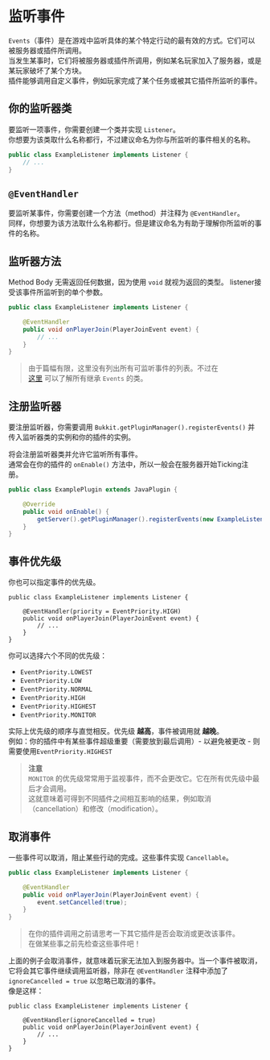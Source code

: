 # 监听事件

 `Events`（事件）是在游戏中监听具体的某个特定行动的最有效的方式。它们可以被服务器或插件所调用。  
当发生某事时，它们将被服务器或插件所调用，例如某名玩家加入了服务器，或是某玩家破坏了某个方块。  
插件能够调用自定义事件，例如玩家完成了某个任务或被其它插件所监听的事件。  

## 你的监听器类

要监听一项事件，你需要创建一个类并实现 `Listener`。  
你想要为该类取什么名称都行，不过建议命名为你与所监听的事件相关的名称。  

```java
public class ExampleListener implements Listener {
    // ...
}
```

## `@EventHandler`

要监听某事件，你需要创建一个方法（method）并注释为 `@EventHandler`。  
同样，你想要为该方法取什么名称都行。但是建议命名为有助于理解你所监听的事件的名称。  

## 监听器方法

Method Body 无需返回任何数据，因为使用 `void` 就视为返回的类型。
listener接受该事件所监听到的单个参数。
    
```java
public class ExampleListener implements Listener {

    @EventHandler
    public void onPlayerJoin(PlayerJoinEvent event) {
        // ...
    }
}
```

> 由于篇幅有限，这里没有列出所有可监听事件的列表。不过在    
> [这里](https://jd.papermc.io/paper/1.19/org/bukkit/event/Event.html) 可以了解所有继承 `Events` 的类。  

## 注册监听器

要注册监听器，你需要调用 `Bukkit.getPluginManager().registerEvents()` 并传入监听器类的实例和你的插件的实例。  
  
 将会注册监听器类并允许它监听所有事件。    
 通常会在你的插件的 `onEnable()` 方法中，所以一般会在服务器开始Ticking注册。

```java
public class ExamplePlugin extends JavaPlugin {

    @Override
    public void onEnable() {
        getServer().getPluginManager().registerEvents(new ExampleListener(), this);
    }
}
```

## 事件优先级

你也可以指定事件的优先级。  
    
```
public class ExampleListener implements Listener {

    @EventHandler(priority = EventPriority.HIGH)
    public void onPlayerJoin(PlayerJoinEvent event) {
        // ...
    }
}
```
你可以选择六个不同的优先级：
- `EventPriority.LOWEST`
- `EventPriority.LOW`
- `EventPriority.NORMAL`
- `EventPriority.HIGH`
- `EventPriority.HIGHEST`
- `EventPriority.MONITOR`

实际上优先级的顺序与直觉相反。优先级 **越高**，事件被调用就 **越晚**。  
例如：你的插件中有某些事件超级重要（需要放到最后调用）- 以避免被更改 - 则需要使用`EventPriority.HIGHEST`  

> **注意**  
> `MONITOR` 的优先级常常用于监视事件，而不会更改它。它在所有优先级中最后才会调用。  
> 这就意味着可得到不同插件之间相互影响的结果，例如取消（cancellation）和修改（modification）。  

## 取消事件

一些事件可以取消，阻止某些行动的完成。这些事件实现 `Cancellable`。  
    
```java
public class ExampleListener implements Listener {

    @EventHandler
    public void onPlayerJoin(PlayerJoinEvent event) {
        event.setCancelled(true);
    }
}
```

> 在你的插件调用之前请思考一下其它插件是否会取消或更改该事件。    
> 在做某些事之前先检查这些事件吧！    

上面的例子会取消事件，就意味着玩家无法加入到服务器中。当一个事件被取消，它将会其它事件继续调用监听器，除非在 `@EventHandler` 注释中添加了 `ignoreCancelled = true` 以忽略已取消的事件。  
像是这样：
```
public class ExampleListener implements Listener {

    @EventHandler(ignoreCancelled = true)
    public void onPlayerJoin(PlayerJoinEvent event) {
        // ...
    }
}
```
